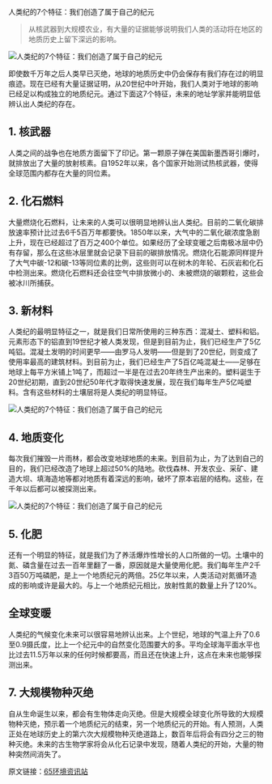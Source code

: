 人类纪的7个特征：我们创造了属于自己的纪元

> 从核武器到大规模农业，有大量的证据能够说明我们人类的活动将在地区的地质历史上留下深远的影响。

![人类纪的7个特征：我们创造了属于自己的纪元](http://file.65hj.com/group1/M00/01/EA/eBi0MFaPHuOAAfJuAAEZnY9JriY606.jpg)

即使数千万年之后人类早已灭绝，地球的地质历史中仍会保存有我们存在过的明显痕迹。现在已经有大量证据证明，从20世纪中叶开始，我们人类对于地球的影响已经足以构成独立的地质纪元。通过下面这7个特征，未来的地址学家并能明显低辨认出人类纪的存在。

## 1. 核武器

人类之间的战争也在地质方面留下了印记。第一颗原子弹在美国新墨西哥引爆时，就排放出了大量的放射核素。自1952年以来，各个国家开始测试热核武器，使得全球范围内都存在大量的同位素。

## 2. 化石燃料

大量燃烧化石燃料，让未来的人类可以很明显地辨认出人类纪。目前的二氧化碳排放速率预计比过去6千5百万年都要快。1850年以来，大气中的二氧化碳浓度急剧上升，现在已经超过了百万之400个单位。如果经历了全球变暖之后南极冰层中仍有存留，那么在这些冰层里就会记录下目前的碳排放情况。燃烧化石能源同样提升了大气中碳-12和碳-13等同位素的比例，这些则可以在树木的年轮、石灰岩和化石中检测出来。燃烧化石燃料还会往空气中排放微小的、未被燃烧的碳颗粒，这些会被冰川所捕获。

## 3. 新材料

人类纪的最明显特征之一，就是我们日常所使用的三种东西：混凝土、塑料和铝。元素形态下的铝直到19世纪才被人类发现，但是到目前为止，我们已经生产了5亿吨铝。混凝土发明的时间更早——由罗马人发明——但是到了20世纪，则变成了使用率最高的建筑材料。到目前为止，我们已经生产了5百亿吨混凝土——足够在地球上每平方米铺上1吨了，而超过一半是在过去20年终生产出来的。塑料诞生于20世纪初期，直到20世纪50年代才取得快速发展，现在我们每年生产5亿吨塑料。含有这些材料的土壤层将是人类纪的明显特征。

![人类纪的7个特征：我们创造了属于自己的纪元](http://file.65hj.com/group1/M00/01/EA/eBi0MFaPHvWAfGI3AAMMu-hpdIc253.jpg?filename=dn28741-1_800.jpg)

## 4. 地质变化

每次我们摧毁一片雨林，都会改变地球地质的未来。到目前为止，为了达到自己的目的，我们已经改造了地球上超过50%的陆地。砍伐森林、开发农业、采矿、建造大坝、填海造地等都对地质有着深远的影响，破坏了原本岩层的结构。这些，在千年以后都可以被探测出来。

![人类纪的7个特征：我们创造了属于自己的纪元](http://file.65hj.com/group1/M00/01/EA/eBi0MFaPHwaAZR3sAANds81YaaY770.jpg?filename=dn28741-3_800.jpg)

## 5. 化肥

还有一个明显的特征，就是我们为了养活爆炸性增长的人口所做的一切。土壤中的氮、磷含量在过去一百年里翻了一番，原因就是大量使用化肥。我们每年生产2千3百50万吨磷肥，是上一个地质纪元的两倍。25亿年以来，人类活动对氮循环造成的影响或许是最大的。与上一个地质纪元相比，放射性氮的数量上升了120%。

## 全球变暖

人类纪的气候变化未来可以很容易地辨认出来。上个世纪，地球的气温上升了0.6至0.9摄氏度，比上一个纪元中的自然变化范围要大的多。平均全球海平面水平也比过去11.5万年以来的任何时候都要高，而且还在快速上升，这点在未来也能够探测出来。

## 7. 大规模物种灭绝

自从生命诞生以来，都会有生物体走向灭绝。但是大规模全球变化所导致的大规模物种灭绝，预示着一个地质纪元的结束，另一个地质纪元的开始。有人预测，人类正处在地球历史上的第六次大规模物种灭绝道路上，数百年后将会有四分之三的物种灭绝。未来的古生物学家将会从化石记录中发现，随着人类纪的开始，大量的物种突然间消失了。

原文链接：[65环境资讯站](http://news.65hj.com/article/d60dbb00ad454a2b9f9350dca8dcde5c.html)